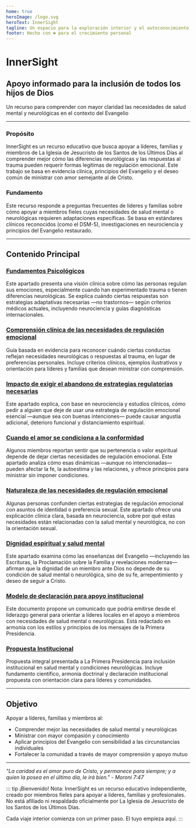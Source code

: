 ```yaml
---
home: true
heroImage: /logo.svg
heroText: InnerSight
tagline: Un espacio para la exploración interior y el autoconocimiento
footer: Hecho con ❤️ para el crecimiento personal
---
```

<!--contenido -->

<!--<ContenidoActual />-->

# InnerSight  
## Apoyo informado para la inclusión de todos los hijos de Dios  

Un recurso para comprender con mayor claridad las necesidades de salud mental y neurológicas en el contexto del Evangelio

---

### Propósito

InnerSight es un recurso educativo que busca apoyar a líderes, familias y miembros de La Iglesia de Jesucristo de los Santos de los Últimos Días al comprender mejor cómo las diferencias neurológicas y las respuestas al trauma pueden requerir formas legítimas de regulación emocional. Este trabajo se basa en evidencia clínica, principios del Evangelio y el deseo común de ministrar con amor semejante al de Cristo. 

### Fundamento

Este recurso responde a preguntas frecuentes de líderes y familias sobre cómo apoyar a miembros fieles cuyas necesidades de salud mental o neurológicas requieren adaptaciones específicas. Se basa en estándares clínicos reconocidos (como el DSM-5), investigaciones en neurociencia y principios del Evangelio restaurado.

---

## Contenido Principal

### [Fundamentos Psicológicos](/InnerSight/es/analisis_psicologico_apropiado_v2)
Este apartado presenta una visión clínica sobre cómo las personas regulan sus emociones, especialmente cuando han experimentado trauma o tienen diferencias neurológicas. Se explica cuándo ciertas respuestas son estrategias adaptativas necesarias —no trastornos— según criterios médicos actuales, incluyendo neurociencia y guías diagnósticas internacionales. 

### [Comprensión clínica de las necesidades de regulación emocional](/InnerSight/es/fundamento_cientifico_validacion)
Guía basada en evidencia para reconocer cuándo ciertas conductas reflejan necesidades neurológicas o respuestas al trauma, en lugar de preferencias personales. Incluye criterios clínicos, ejemplos ilustrativos y orientación para líderes y familias que desean ministrar con comprensión.


### [Impacto de exigir el abandono de estrategias regulatorias necesarias](/InnerSight/es/efectos_de_restricciones_coercitiva)
Este apartado explica, con base en neurociencia y estudios clínicos, cómo pedir a alguien que deje de usar una estrategia de regulación emocional esencial —aunque sea con buenas intenciones— puede causar angustia adicional, deterioro funcional y distanciamiento espiritual. 


### [Cuando el amor se condiciona a la conformidad](/InnerSight/es/chantaje_emocional)
Algunos miembros reportan sentir que su pertenencia o valor espiritual depende de dejar ciertas necesidades de regulación emocional. Este apartado analiza cómo esas dinámicas —aunque no intencionadas— pueden afectar la fe, la autoestima y las relaciones, y ofrece principios para ministrar sin imponer condiciones.

### [Naturaleza de las necesidades de regulación emocional](/InnerSight/es/no_es_preferencia_sexual)
Algunas personas confunden ciertas estrategias de regulación emocional con asuntos de identidad o preferencia sexual. Este apartado ofrece una explicación clínica clara, basada en neurociencia, sobre por qué estas necesidades están relacionadas con la salud mental y neurológica, no con la orientación sexual. 

### [Dignidad espiritual y salud mental](/InnerSight/es/sacerdocio_salud_mental_apropiado_v3)  
Este apartado examina cómo las enseñanzas del Evangelio —incluyendo las Escrituras, la Proclamación sobre la Familia y revelaciones modernas— afirman que la dignidad de un miembro ante Dios no depende de su condición de salud mental o neurológica, sino de su fe, arrepentimiento y deseo de seguir a Cristo. 

### [Modelo de declaración para apoyo institucional](/InnerSight/es/comunicado_salud_mental_v3_esp)
Este documento propone un comunicado que podría emitirse desde el liderazgo general para orientar a líderes locales en el apoyo a miembros con necesidades de salud mental o neurológicas. Está redactado en armonía con los estilos y principios de los mensajes de la Primera Presidencia. 

### [Propuesta Institucional](/InnerSight/es/propuesta_v1_esp)
Propuesta integral presentada a La Primera Presidencia para inclusión institucional en salud mental y condiciones neurológicas. Incluye fundamento científico, armonía doctrinal y declaración institucional propuesta con orientación clara para líderes y comunidades.

---

## Objetivo

Apoyar a líderes, familias y miembros al: 

- Comprender mejor las necesidades de salud mental y neurológicas
- Ministrar con mayor compasión y conocimiento
- Aplicar principios del Evangelio con sensibilidad a las circunstancias individuales
- Fortalecer la comunidad a través de mayor comprensión y apoyo mutuo

---

*"La caridad es el amor puro de Cristo, y permanece para siempre; y a quien la posea en el último día, le irá bien." - Moroni 7:47*

::: tip ¡Bienvenido!
Nota: InnerSight es un recurso educativo independiente, creado por miembros fieles para apoyar a líderes, familias y profesionales. No está afiliado ni respaldado oficialmente por La Iglesia de Jesucristo de los Santos de los Últimos Días.


Cada viaje interior comienza con un primer paso. El tuyo empieza aquí.
:::
